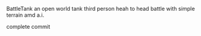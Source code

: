 BattleTank
an open world tank third person heah to head battle with simple terrain amd a.i.

complete commit
